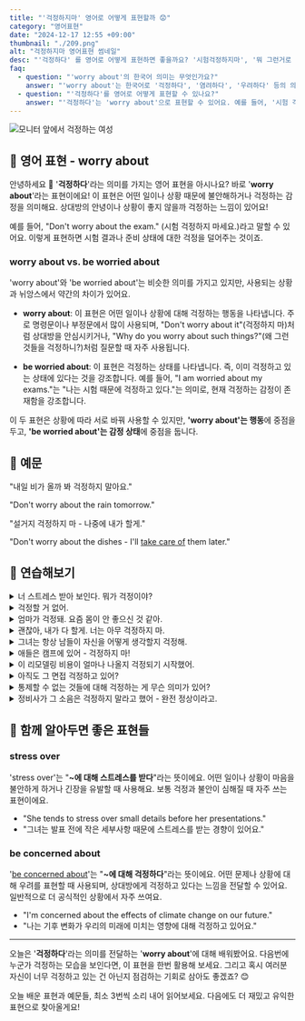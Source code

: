 ```yaml
---
title: "'걱정하지마' 영어로 어떻게 표현할까 😟"
category: "영어표현"
date: "2024-12-17 12:55 +09:00"
thumbnail: "./209.png"
alt: "걱정하지마 영어표현 썸네일"
desc: "'걱정하다' 를 영어로 어떻게 표현하면 좋을까요? '시험걱정하지마', '뭐 그런거로 걱정해?' 등을 영어로 표현하는 법을 배워봅시다. 다양한 예문을 통해서 연습하고 본인의 표현으로 만들어 보세요."
faq:
  - question: "'worry about'의 한국어 의미는 무엇인가요?"
    answer: "'worry about'는 한국어로 '걱정하다', '염려하다', '우려하다' 등의 의미로 해석될 수 있어요."
  - question: "'걱정하다'를 영어로 어떻게 표현할 수 있나요?"
    answer: "'걱정하다'는 'worry about'으로 표현할 수 있어요. 예를 들어, '시험 걱정하지 마'는 'Don't worry about the exam'으로, '그 일은 내가 걱정할게'는 'I'll worry about that'으로 말할 수 있어요."
---
```


![모니터 앞에서 걱정하는 여성](./209-1.jpg)

## 🌟 영어 표현 - worry about

안녕하세요 👋 '**걱정하다**'라는 의미를 가지는 영어 표현을 아시나요? 바로 '**worry about**'라는 표현이에요! 이 표현은 어떤 일이나 상황 때문에 불안해하거나 걱정하는 감정을 의미해요. 상대방의 안녕이나 상황이 좋지 않을까 걱정하는 느낌이 있어요!

예를 들어, "Don't worry about the exam." (시험 걱정하지 마세요.)라고 말할 수 있어요. 이렇게 표현하면 시험 결과나 준비 상태에 대한 걱정을 덜어주는 것이죠.

<script async src="https://pagead2.googlesyndication.com/pagead/js/adsbygoogle.js?client=ca-pub-1465612013356152"
     crossorigin="anonymous"></script>
<!-- engple-horizontal-ad -->

<ins class="adsbygoogle"
     style="display:block"
     data-ad-client="ca-pub-1465612013356152"
     data-ad-slot="2106896038"
     data-ad-format="auto"
     data-full-width-responsive="true"></ins>

<script>
     (adsbygoogle = window.adsbygoogle || []).push({});
</script>

### worry about vs. be worried about

'worry about'와 'be worried about'는 비슷한 의미를 가지고 있지만, 사용되는 상황과 뉘앙스에서 약간의 차이가 있어요.

- **worry about**: 이 표현은 어떤 일이나 상황에 대해 걱정하는 행동을 나타냅니다. 주로 명령문이나 부정문에서 많이 사용되며, "Don't worry about it"(걱정하지 마)처럼 상대방을 안심시키거나, "Why do you worry about such things?"(왜 그런 것들을 걱정하니?)처럼 질문할 때 자주 사용됩니다.

- **be worried about**: 이 표현은 걱정하는 상태를 나타냅니다. 즉, 이미 걱정하고 있는 상태에 있다는 것을 강조합니다. 예를 들어, "I am worried about my exams."는 "나는 시험 때문에 걱정하고 있다."는 의미로, 현재 걱정하는 감정이 존재함을 강조합니다.

이 두 표현은 상황에 따라 서로 바꿔 사용할 수 있지만, **'worry about'는 행동**에 중점을 두고, **'be worried about'는 감정 상태**에 중점을 둡니다.

## 📖 예문

"내일 비가 올까 봐 걱정하지 말아요."

"Don't worry about the rain tomorrow."

"설거지 걱정하지 마 - 나중에 내가 할게."

"Don't worry about the dishes - I'll [take care of](/blog/in-english/330.take-care-of/) them later."

## 💬 연습해보기

<details>
<summary>너 스트레스 받아 보인다. 뭐가 걱정이야?</summary>
<span>You look stressed. What are you worrying about?</span>
</details>

<details>
<summary>걱정할 거 없어.</summary>
<span>There's nothing to worry about.</span>
</details>

<details>
<summary>엄마가 걱정돼. 요즘 몸이 안 좋으신 것 같아.</summary>
<span>I'm worried about my mom. She hasn't been feeling well lately.</span>
</details>

<details>
<summary>괜찮아, 내가 다 할게. 너는 아무 걱정하지 마.</summary>
<span>Hey, I got this. You don't need to worry about a thing.</span>
</details>

<details>
<summary>그녀는 항상 남들이 자신을 어떻게 생각할지 걱정해.</summary>
<span>She's always worrying about what others think of her.</span>
</details>

<details>
<summary>애들은 캠프에 있어 - 걱정하지 마!</summary>
<span>The kids are at camp - stop worrying about them!</span>
</details>

<details>
<summary>이 리모델링 비용이 얼마나 나올지 걱정되기 시작했어.</summary>
<span>I'm starting to worry about how much this renovation is going to cost.</span>
</details>

<details>
<summary>아직도 그 면접 걱정하고 있어?</summary>
<span>Are you <a href="/blog/in-english/254.still/">still</a> worrying about that job interview?</span>
</details>

<details>
<summary>통제할 수 없는 것들에 대해 걱정하는 게 무슨 의미가 있어?</summary>
<span>What's the point in worrying about things you can't control?</span>
</details>

<details>
<summary>정비사가 그 소음은 걱정하지 말라고 했어 - 완전 정상이라고.</summary>
<span>The mechanic said not to worry about that noise - it's totally normal.</span>
</details>

## 🤝 함께 알아두면 좋은 표현들

### stress over

'stress over'는 "**~에 대해 스트레스를 받다**"라는 뜻이에요. 어떤 일이나 상황이 마음을 불안하게 하거나 긴장을 유발할 때 사용해요. 보통 걱정과 불안이 심해질 때 자주 쓰는 표현이에요.

- "She tends to stress over small details before her presentations."
- "그녀는 발표 전에 작은 세부사항 때문에 스트레스를 받는 경향이 있어요."

### be concerned about

'[be concerned about](/blog/고민이-많아-영어표현/)'는 "**~에 대해 걱정하다**"라는 뜻이에요. 어떤 문제나 상황에 대해 우려를 표현할 때 사용되며, 상대방에게 걱정하고 있다는 느낌을 전달할 수 있어요. 일반적으로 더 공식적인 상황에서 자주 쓰여요.

- "I'm concerned about the effects of climate change on our future."
- "나는 기후 변화가 우리의 미래에 미치는 영향에 대해 걱정하고 있어요."

---

오늘은 '**걱정하다**'라는 의미를 전달하는 '**worry about**'에 대해 배워봤어요. 다음번에 누군가 걱정하는 모습을 보인다면, 이 표현을 한번 활용해 보세요. 그리고 혹시 여러분 자신이 너무 걱정하고 있는 건 아닌지 점검하는 기회로 삼아도 좋겠죠? 😊

오늘 배운 표현과 예문들, 최소 3번씩 소리 내어 읽어보세요. 다음에도 더 재밌고 유익한 표현으로 찾아올게요!
